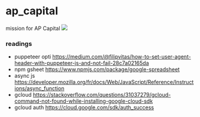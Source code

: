 # ap_capital
mission for AP Capital
![](scrapping.gif)

### readings
- puppeteer opti https://medium.com/@filipvitas/how-to-set-user-agent-header-with-puppeteer-js-and-not-fail-28c7a02165da
- npm gsheet https://www.npmjs.com/package/google-spreadsheet
- async js https://developer.mozilla.org/fr/docs/Web/JavaScript/Reference/Instructions/async_function
- gcloud https://stackoverflow.com/questions/31037279/gcloud-command-not-found-while-installing-google-cloud-sdk
- gcloud auth https://cloud.google.com/sdk/auth_success
